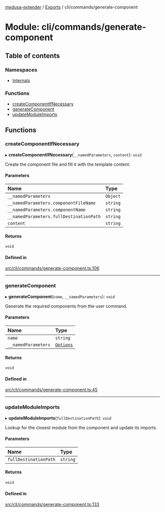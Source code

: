 [medusa-extender](../README.md) / [Exports](../modules.md) / cli/commands/generate-component

# Module: cli/commands/generate-component

## Table of contents

### Namespaces

- [Internals](cli_commands_generate_component.Internals.md)

### Functions

- [createComponentIfNecessary](cli_commands_generate_component.md#createcomponentifnecessary)
- [generateComponent](cli_commands_generate_component.md#generatecomponent)
- [updateModuleImports](cli_commands_generate_component.md#updatemoduleimports)

## Functions

### createComponentIfNecessary

▸ **createComponentIfNecessary**(`__namedParameters`, `content`): `void`

Create the component file and fill it with the template content.

#### Parameters

| Name | Type |
| :------ | :------ |
| `__namedParameters` | `Object` |
| `__namedParameters.componentFileName` | `string` |
| `__namedParameters.componentName` | `string` |
| `__namedParameters.fullDestinationPath` | `string` |
| `content` | `string` |

#### Returns

`void`

#### Defined in

[src/cli/commands/generate-component.ts:106](https://github.com/adrien2p/medusa-extender/blob/23da83e/src/cli/commands/generate-component.ts#L106)

___

### generateComponent

▸ **generateComponent**(`name`, `__namedParameters`): `void`

Generate the required components from the user command.

#### Parameters

| Name | Type |
| :------ | :------ |
| `name` | `string` |
| `__namedParameters` | [`Options`](cli_commands_generate_component.Internals.md#options) |

#### Returns

`void`

#### Defined in

[src/cli/commands/generate-component.ts:45](https://github.com/adrien2p/medusa-extender/blob/23da83e/src/cli/commands/generate-component.ts#L45)

___

### updateModuleImports

▸ **updateModuleImports**(`fullDestinationPath`): `void`

Lookup for the closest module from the component and update its imports.

#### Parameters

| Name | Type |
| :------ | :------ |
| `fullDestinationPath` | `string` |

#### Returns

`void`

#### Defined in

[src/cli/commands/generate-component.ts:133](https://github.com/adrien2p/medusa-extender/blob/23da83e/src/cli/commands/generate-component.ts#L133)
